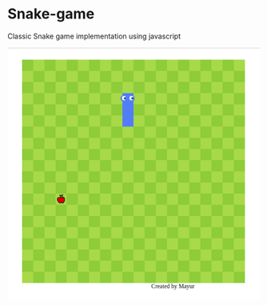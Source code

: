 # Snake-game
Classic Snake game implementation using javascript


![alt text](https://github.com/MayurKharbas/Snake-game/blob/master/snake-game-snap.png?raw=true)
